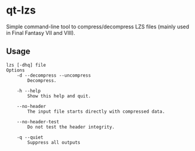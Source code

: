 qt-lzs
======

Simple command-line tool to compress/decompress LZS files (mainly used in Final Fantasy VII and VIII).

Usage
-----

    lzs [-dhq] file
    Options
        -d --decompress --uncompress
            Decompress.
    
        -h --help
            Show this help and quit.
    
        --no-header
            The input file starts directly with compressed data.
    
        --no-header-test
            Do not test the header integrity.
    
        -q --quiet
            Suppress all outputs
